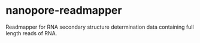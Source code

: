# nanopore-readmapper
Readmapper for RNA secondary structure determination data containing full length reads of RNA. 
